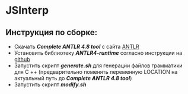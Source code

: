 # JSInterp

## Инструкция по сборке:
* Скачать **_Complete ANTLR 4.8 tool_** с сайта  [ANTLR](https://www.antlr.org/download.html)
* Установить библиотеку _**ANTLR4-runtime**_ cогласно инструкции на [github](https://github.com/antlr/antlr4/tree/master/runtime/Cpp)
* Запустить скрипт **_generate.sh_** для генерации файлов грамматики для C
++ (предварительно поменять переменную LOCATION на актуальный путь до **_Complete ANTLR 4.8 tool_**)
* Запустить скрипт **_modify.sh_**